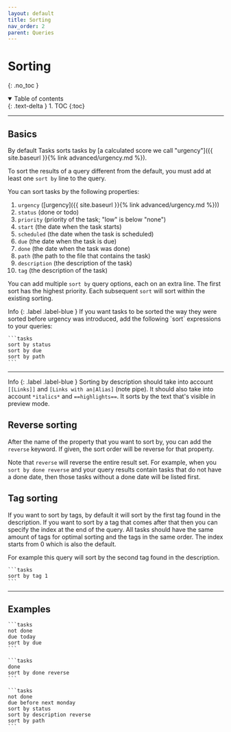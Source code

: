 ```yaml
---
layout: default
title: Sorting
nav_order: 2
parent: Queries
---
```


# Sorting

{: .no_toc }

<details open markdown="block">
  <summary>
    Table of contents
  </summary>
  {: .text-delta }
1. TOC
{:toc}
</details>

---

## Basics

By default Tasks sorts tasks by [a calculated score we call "urgency"]({{ site.baseurl }}{% link advanced/urgency.md %}).

To sort the results of a query different from the default, you must add at least one `sort by` line to the query.

You can sort tasks by the following properties:

1. `urgency` ([urgency]({{ site.baseurl }}{% link advanced/urgency.md %}))
2. `status` (done or todo)
3. `priority` (priority of the task; "low" is below "none")
4. `start` (the date when the task starts)
2. `scheduled` (the date when the task is scheduled)
2. `due` (the date when the task is due)
5. `done` (the date when the task was done)
6. `path` (the path to the file that contains the task)
7. `description` (the description of the task)
8. `tag` (the description of the task)

You can add multiple `sort by` query options, each on an extra line.
The first sort has the highest priority.
Each subsequent `sort` will sort within the existing sorting.

<div class="code-example" markdown="1">
Info
{: .label .label-blue }
If you want tasks to be sorted the way they were sorted before urgency was introduced,
add the following `sort` expressions to your queries:

    ```tasks
    sort by status
    sort by due
    sort by path
    ```

---

Info
{: .label .label-blue }
Sorting by description should take into account `[[Links]]` and `[Links with an|Alias]` (note pipe).
It should also take into account `*italics*` and `==highlights==`.
It sorts by the text that's visible in preview mode.
</div>

## Reverse sorting

After the name of the property that you want to sort by, you can add the `reverse` keyword.
If given, the sort order will be reverse for that property.

Note that `reverse` will reverse the entire result set.
For example, when you `sort by done reverse` and your query results contain tasks that do not have a done date, then those tasks without a done date will be listed first.

## Tag sorting

If you want to sort by tags, by default it will sort by the first tag found in the description. If you want to sort by a tag that comes after that then you can specify the index at the end of the query. All tasks should have the same amount of tags for optimal sorting and the tags in the same order. The index starts from 0 which is also the default.

For example this query will sort by the second tag found in the description.

    ```tasks
    sort by tag 1
    ```

---

## Examples

    ```tasks
    not done
    due today
    sort by due
    ```

    ```tasks
    done
    sort by done reverse
    ```

    ```tasks
    not done
    due before next monday
    sort by status
    sort by description reverse
    sort by path
    ```
